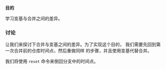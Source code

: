 
**目的**

学习变基与合并之间的差异。

### 讨论

让我们来探讨下合并与变基之间的差异。为了实现这个目的，
我们需要先回到第一次合并前的仓库时间点，然后重做同样
的步骤，并且使用变基代替合并。

我们将使用 `reset` 命令来倒回分支中的时间点。
